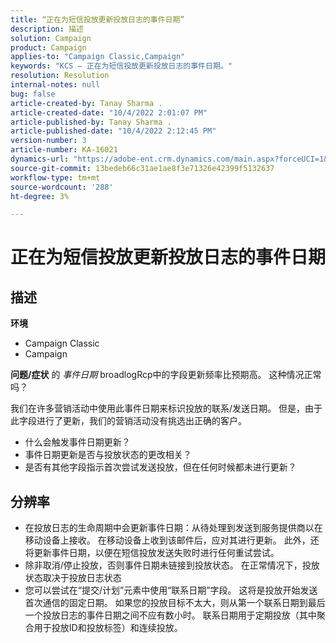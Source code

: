 ```yaml
---
title: “正在为短信投放更新投放日志的事件日期”
description: 描述
solution: Campaign
product: Campaign
applies-to: "Campaign Classic,Campaign"
keywords: "KCS — 正在为短信投放更新投放日志的事件日期。"
resolution: Resolution
internal-notes: null
bug: false
article-created-by: Tanay Sharma .
article-created-date: "10/4/2022 2:01:07 PM"
article-published-by: Tanay Sharma .
article-published-date: "10/4/2022 2:12:45 PM"
version-number: 3
article-number: KA-16021
dynamics-url: "https://adobe-ent.crm.dynamics.com/main.aspx?forceUCI=1&pagetype=entityrecord&etn=knowledgearticle&id=35c58ef9-ec43-ed11-bba2-0022480868ff"
source-git-commit: 13bedeb66c31ae1ae8f3e71326e42399f5132637
workflow-type: tm+mt
source-wordcount: '288'
ht-degree: 3%

---
```


# 正在为短信投放更新投放日志的事件日期

## 描述

<b>环境</b>
- Campaign Classic
- Campaign

<b>问题/症状</b>
的 *事件日期* broadlogRcp中的字段更新频率比预期高。 这种情况正常吗？

我们在许多营销活动中使用此事件日期来标识投放的联系/发送日期。 但是，由于此字段进行了更新，我们的营销活动没有挑选出正确的客户。

- 什么会触发事件日期更新？
- 事件日期更新是否与投放状态的更改相关？
- 是否有其他字段指示首次尝试发送投放，但在任何时候都未进行更新？





## 分辨率


- 在投放日志的生命周期中会更新事件日期：从待处理到发送到服务提供商以在移动设备上接收。 在移动设备上收到该邮件后，应对其进行更新。 此外，还将更新事件日期，以便在短信投放发送失败时进行任何重试尝试。
- 除非取消/停止投放，否则事件日期未链接到投放状态。 在正常情况下，投放状态取决于投放日志状态
- 您可以尝试在“提交/计划”元素中使用“联系日期”字段。 这将是投放开始发送首次通信的固定日期。 如果您的投放目标不太大，则从第一个联系日期到最后一个投放日志的事件日期之间不应有数小时。 联系日期用于定期投放（其中聚合用于投放ID和投放标签）和连续投放。

